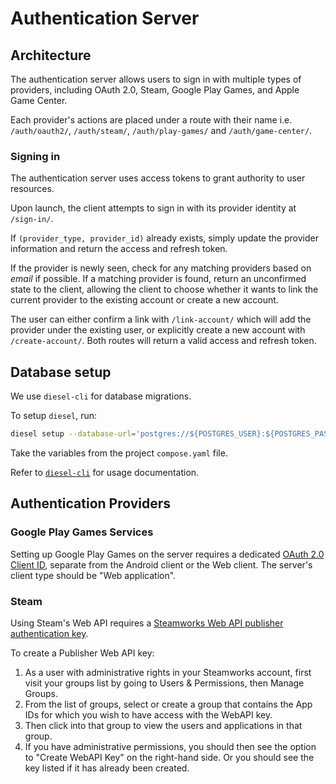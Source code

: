 # Authentication Server

## Architecture

The authentication server allows users to sign in with multiple types of providers, including OAuth 2.0, Steam, Google Play Games, and Apple Game Center.

Each provider's actions are placed under a route with their name i.e. `/auth/oauth2/`, `/auth/steam/`, `/auth/play-games/` and `/auth/game-center/`.

### Signing in

The authentication server uses access tokens to grant authority to user resources.

Upon launch, the client attempts to sign in with its provider identity at `/sign-in/`.

If `(provider_type, provider_id)` already exists, simply update the provider information and return the access and refresh token.

If the provider is newly seen, check for any matching providers based on _email_ if possible. If a matching provider is found, return an unconfirmed state to the client, allowing the client to choose whether it wants to link the current provider to the existing account or create a new account.

The user can either confirm a link with `/link-account/` which will add the provider under the existing user, or explicitly create a new account with `/create-account/`. Both routes will return a valid access and refresh token.

## Database setup

We use `diesel-cli` for database migrations.

To setup `diesel`, run:

```bash
diesel setup --database-url='postgres://${POSTGRES_USER}:${POSTGRES_PASSWORD}@localhost:15432/${POSTGRES_DB}'
```

Take the variables from the project `compose.yaml` file.

Refer to [`diesel-cli`](https://crates.io/crates/diesel_cli) for usage documentation.

## Authentication Providers

### Google Play Games Services

Setting up Google Play Games on the server requires a dedicated [OAuth 2.0 Client ID](https://console.cloud.google.com/apis/credentials), separate from the Android client or the Web client. The server's client type should be "Web application".

### Steam

Using Steam's Web API requires a [Steamworks Web API publisher authentication key](https://partner.steamgames.com/doc/webapi_overview/auth).

To create a Publisher Web API key:

1. As a user with administrative rights in your Steamworks account, first visit your groups list by going to Users & Permissions, then Manage Groups.
2. From the list of groups, select or create a group that contains the App IDs for which you wish to have access with the WebAPI key.
3. Then click into that group to view the users and applications in that group.
4. If you have administrative permissions, you should then see the option to "Create WebAPI Key" on the right-hand side. Or you should see the key listed if it has already been created.
